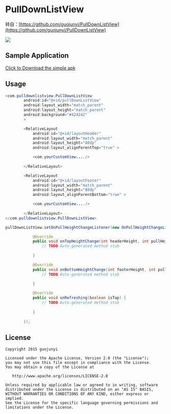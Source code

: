 PullDownListView
================
转自：[https://github.com/guojunyi/PullDownListView](https://github.com/guojunyi/PullDownListView)

![](https://raw.githubusercontent.com/guojunyi/PullDownListView/master/screenshot/1.gif)
## Sample Application
<a href="https://raw.githubusercontent.com/guojunyi/PullDownListView/master/apk/PullDownListView.apk" target="_blank" title="Download From Google Play">Click to Download the simple apk</a>

## Usage
``` java
<com.pulldownlistview.PullDownListView
        android:id="@+id/pullDownListView"
        android:layout_width="match_parent"
        android:layout_height="match_parent"
        android:background="#424242"
        >

        <RelativeLayout
            android:id="@+id/layoutHeader"
            android:layout_width="match_parent"
            android:layout_height="80dp"
            android:layout_alignParentTop="true" >

            <com.yourCustomView..../>
            
        </RelativeLayout>

        <RelativeLayout
            android:id="@+id/layoutFooter"
            android:layout_width="match_parent"
            android:layout_height="80dp"
            android:layout_alignParentBottom="true" >

            <com.yourCustomView..../>
            
        </RelativeLayout>
</com.pulldownlistview.PullDownListView>
```

``` java
pullDownListView.setOnPullHeightChangeListener(new OnPullHeightChangeListener(){

			@Override
			public void onTopHeightChange(int headerHeight, int pullHeight) {
				// TODO Auto-generated method stub
				
			}

			@Override
			public void onBottomHeightChange(int footerHeight, int pullHeight) {
				// TODO Auto-generated method stub
				
			}

			@Override
			public void onRefreshing(boolean isTop) {
				// TODO Auto-generated method stub
				
			}
			
		});
```

## License

    Copyright 2015 guojunyi

    Licensed under the Apache License, Version 2.0 (the "License");
    you may not use this file except in compliance with the License.
    You may obtain a copy of the License at

       http://www.apache.org/licenses/LICENSE-2.0

    Unless required by applicable law or agreed to in writing, software
    distributed under the License is distributed on an "AS IS" BASIS,
    WITHOUT WARRANTIES OR CONDITIONS OF ANY KIND, either express or implied.
    See the License for the specific language governing permissions and
    limitations under the License.

